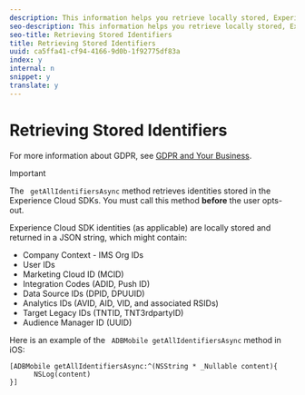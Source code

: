 ```yaml
---
description: This information helps you retrieve locally stored, Experience Cloud SDK identities from your iOS app and with GDPR data access requests.
seo-description: This information helps you retrieve locally stored, Experience Cloud SDK identities from your iOS app and with GDPR data access requests.
seo-title: Retrieving Stored Identifiers
title: Retrieving Stored Identifiers
uuid: ca5ffa41-cf94-4166-9d0b-1f92775df83a
index: y
internal: n
snippet: y
translate: y
---
```


# Retrieving Stored Identifiers

For more information about GDPR, see [ GDPR and Your Business](https://www.adobe.com/privacy/general-data-protection-regulation.html). 


>[!IMPORTANT]
>
>The ` getAllIdentifiersAsync` method retrieves identities stored in the Experience Cloud SDKs. You must call this method **before** the user opts-out. 



Experience Cloud SDK identities (as applicable) are locally stored and returned in a JSON string, which might contain: 


* Company Context - IMS Org IDs
* User IDs
* Marketing Cloud ID (MCID)
* Integration Codes (ADID, Push ID)
* Data Source IDs (DPID, DPUUID)
* Analytics IDs (AVID, AID, VID, and associated RSIDs)
* Target Legacy IDs (TNTID, TNT3rdpartyID)
* Audience Manager ID (UUID)


Here is an example of the ` ADBMobile getAllIdentifiersAsync` method in iOS: 


```
[ADBMobile getAllIdentifiersAsync:^(NSString * _Nullable content){
      NSLog(content) 
}]
```

